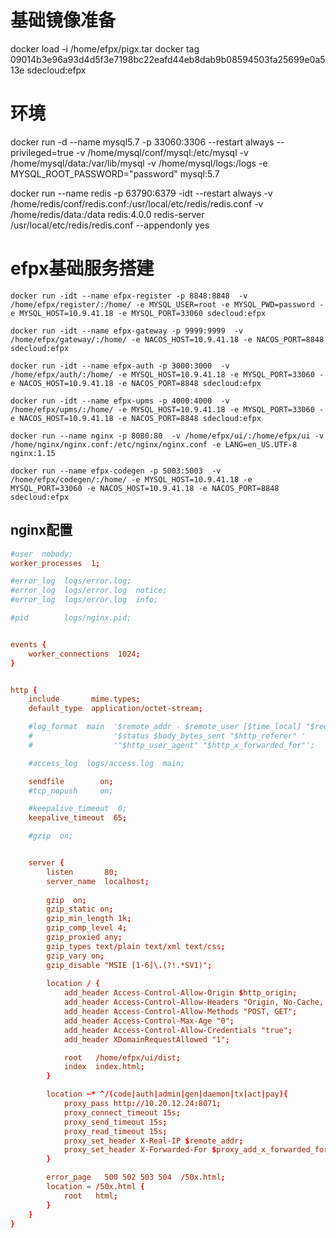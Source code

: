 # 基础镜像准备

docker load -i /home/efpx/pigx.tar
docker tag 09014b3e96a93d4d5f3e7198bc22eafd44eb8dab9b08594503fa25699e0a513e sdecloud:efpx
# 环境
docker run -d --name mysql5.7 -p 33060:3306 --restart always --privileged=true -v /home/mysql/conf/mysql:/etc/mysql -v /home/mysql/data:/var/lib/mysql -v /home/mysql/logs:/logs -e MYSQL_ROOT_PASSWORD="password" mysql:5.7

docker run --name redis -p 63790:6379 -idt --restart always -v /home/redis/conf/redis.conf:/usr/local/etc/redis/redis.conf  -v /home/redis/data:/data redis:4.0.0 redis-server /usr/local/etc/redis/redis.conf --appendonly yes
# efpx基础服务搭建
~~~ shell
docker run -idt --name efpx-register -p 8848:8848  -v /home/efpx/register/:/home/ -e MYSQL_USER=root -e MYSQL_PWD=password -e MYSQL_HOST=10.9.41.18 -e MYSQL_PORT=33060 sdecloud:efpx

docker run -idt --name efpx-gateway -p 9999:9999  -v /home/efpx/gateway/:/home/ -e NACOS_HOST=10.9.41.18 -e NACOS_PORT=8848 sdecloud:efpx

docker run -idt --name efpx-auth -p 3000:3000  -v /home/efpx/auth/:/home/ -e MYSQL_HOST=10.9.41.18 -e MYSQL_PORT=33060 -e NACOS_HOST=10.9.41.18 -e NACOS_PORT=8848 sdecloud:efpx

docker run -idt --name efpx-upms -p 4000:4000  -v /home/efpx/upms/:/home/ -e MYSQL_HOST=10.9.41.18 -e MYSQL_PORT=33060 -e NACOS_HOST=10.9.41.18 -e NACOS_PORT=8848 sdecloud:efpx

docker run --name nginx -p 8080:80  -v /home/efpx/ui/:/home/efpx/ui -v /home/nginx/nginx.conf:/etc/nginx/nginx.conf -e LANG=en_US.UTF-8  nginx:1.15

docker run --name efpx-codegen -p 5003:5003  -v /home/efpx/codegen/:/home/ -e MYSQL_HOST=10.9.41.18 -e MYSQL_PORT=33060 -e NACOS_HOST=10.9.41.18 -e NACOS_PORT=8848 sdecloud:efpx
~~~

## nginx配置
~~~ conf
#user  nobody;
worker_processes  1;

#error_log  logs/error.log;
#error_log  logs/error.log  notice;
#error_log  logs/error.log  info;

#pid        logs/nginx.pid;


events {
    worker_connections  1024;
}


http {
    include       mime.types;
    default_type  application/octet-stream;

    #log_format  main  '$remote_addr - $remote_user [$time_local] "$request" '
    #                  '$status $body_bytes_sent "$http_referer" '
    #                  '"$http_user_agent" "$http_x_forwarded_for"';

    #access_log  logs/access.log  main;

    sendfile        on;
    #tcp_nopush     on;

    #keepalive_timeout  0;
    keepalive_timeout  65;

    #gzip  on;


    server {
        listen       80;
        server_name  localhost;
        
        gzip  on;
        gzip_static on;
        gzip_min_length 1k;
        gzip_comp_level 4;
        gzip_proxied any;
        gzip_types text/plain text/xml text/css;
        gzip_vary on;
        gzip_disable "MSIE [1-6]\.(?!.*SV1)";
        
        location / {
            add_header Access-Control-Allow-Origin $http_origin;
            add_header Access-Control-Allow-Headers "Origin, No-Cache, X-Requested-With, If-Modified-Since, Pragma, Last-Modified, Cache-Control, Expires, Content-Type, X-E4M-With,userId,token,Access-Control-Allow-Headers";
            add_header Access-Control-Allow-Methods "POST, GET";
            add_header Access-Control-Max-Age "0";
            add_header Access-Control-Allow-Credentials "true";
            add_header XDomainRequestAllowed "1";

            root   /home/efpx/ui/dist;
            index  index.html;
        }

        location ~* ^/(code|auth|admin|gen|daemon|tx|act|pay){
            proxy_pass http://10.20.12.24:8071;
            proxy_connect_timeout 15s;
            proxy_send_timeout 15s;
            proxy_read_timeout 15s;
            proxy_set_header X-Real-IP $remote_addr;
            proxy_set_header X-Forwarded-For $proxy_add_x_forwarded_for;
        }

        error_page   500 502 503 504  /50x.html;
        location = /50x.html {
            root   html;
        }
    }
}
~~~